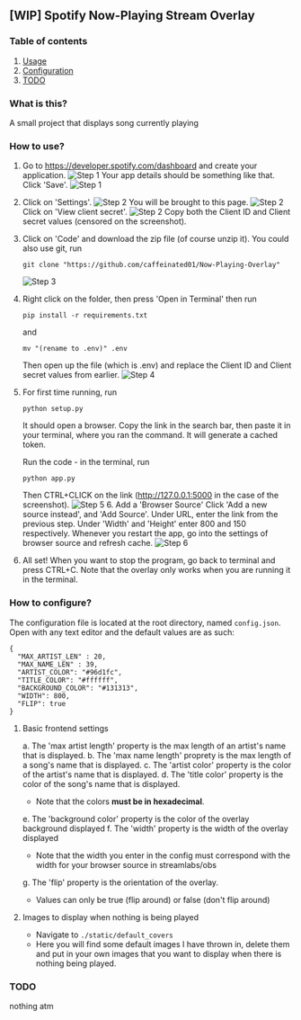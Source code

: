 ## [WIP] Spotify Now-Playing Stream Overlay

### Table of contents

1. [ Usage ](#usage)
2. [ Configuration ](#configuration)
3. [ TODO ](#todo)
   <a name="what"></a>

### What is this?

A small project that displays song currently playing

<a name="usage"></a>

### How to use?

1. Go to https://developer.spotify.com/dashboard and create your application.
   ![Step 1](assets/1.1.png)
   Your app details should be something like that. Click 'Save'.
   ![Step 1](assets/1.2.png)
2. Click on 'Settings'.
   ![Step 2](assets/2.1.png)
   You will be brought to this page.
   ![Step 2](assets/2.2.png)
   Click on 'View client secret'.
   ![Step 2](assets/2.3.png)
   Copy both the Client ID and Client secret values (censored on the screenshot).
3. Click on 'Code' and download the zip file (of course unzip it).
   You could also use git, run
   ```
   git clone "https://github.com/caffeinated01/Now-Playing-Overlay"
   ```
   ![Step 3](assets/3.png)
4. Right click on the folder, then press 'Open in Terminal' then run
   ```
   pip install -r requirements.txt
   ```
   and
   ```
   mv "(rename to .env)" .env
   ```
   Then open up the file (which is .env) and replace the Client ID and Client secret values from earlier.
   ![Step 4](assets/4.png)
5. For first time running, run 
   ```
   python setup.py
   ```
   It should open a browser. Copy the link in the search bar, then paste it in your terminal, where you ran the command. It will generate a cached token.
   
   Run the code - in the terminal, run

   ```
   python app.py
   ```

   Then CTRL+CLICK on the link (http://127.0.0.1:5000 in the case of the screenshot).
   ![Step 5](assets/5.png) 6. Add a 'Browser Source'
   Click 'Add a new source instead', and 'Add Source'. Under URL, enter the link from the previous step. Under 'Width' and 'Height' enter 800 and 150 respectively. Whenever you restart the app, go into the settings of browser source and refresh cache.
![Step 6](assets/6.png)

7. All set! When you want to stop the program, go back to terminal and press CTRL+C. Note that the overlay only works when you are running it in the terminal.

<a name="configuration"></a>

### How to configure?

The configuration file is located at the root directory, named `config.json`. Open with any text editor and the default values are as such:

```
{
  "MAX_ARTIST_LEN" : 20,
  "MAX_NAME_LEN" : 39,
  "ARTIST_COLOR": "#96d1fc",
  "TITLE_COLOR": "#ffffff",
  "BACKGROUND_COLOR": "#131313",
  "WIDTH": 800,
  "FLIP": true
}
```

1. Basic frontend settings

   a. The 'max artist length' property is the max length of an artist's name that is displayed.
   b. The 'max name length' proprety is the max length of a song's name that is displayed.
   c. The 'artist color' property is the color of the artist's name that is displayed.
   d. The 'title color' property is the color of the song's name that is displayed.

      - Note that the colors **must be in hexadecimal**.

   e. The 'background color' property is the color of the overlay background displayed
   f. The 'width' property is the width of the overlay displayed

      - Note that the width you enter in the config must correspond with the width for your browser source in streamlabs/obs

   g. The 'flip' property is the orientation of the overlay.
      - Values can only be true (flip around) or false (don't flip around)

2. Images to display when nothing is being played
   - Navigate to `./static/default_covers`
   - Here you will find some default images I have thrown in, delete them and put in your own images that you want to display when there is nothing being played.

<a name="todo"></a>

### TODO

nothing atm
